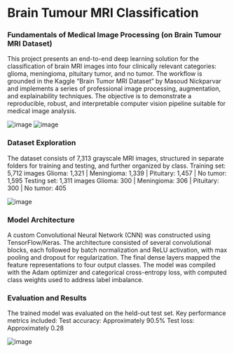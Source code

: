 # Brain Tumour MRI Classification
### Fundamentals of Medical Image Processing (on Brain Tumour MRI Dataset)

This project presents an end-to-end deep learning solution for the classification of brain MRI images into four clinically relevant categories: glioma, meningioma, pituitary tumor, and no tumor. The workflow is grounded in the Kaggle “Brain Tumor MRI Dataset” by Masoud Nickparvar and implements a series of professional image processing, augmentation, and explainability techniques. The objective is to demonstrate a reproducible, robust, and interpretable computer vision pipeline suitable for medical image analysis.

![image](https://github.com/user-attachments/assets/7e0d3ec4-ddc8-471b-98c0-d4d85b05ad89)  ![image](https://github.com/user-attachments/assets/949c90d5-02c4-4927-bb42-9985779247ef)



### Dataset Exploration
The dataset consists of 7,313 grayscale MRI images, structured in separate folders for training and testing, and further organized by class.
Training set: 5,712 images
Glioma: 1,321  | Meningioma: 1,339  | Pituitary: 1,457 | No tumor: 1,595
Testing set: 1,311 images
Glioma: 300  | Meningioma: 306  | Pituitary: 300 | No tumor: 405

![image](https://github.com/user-attachments/assets/46230eb5-8a67-4ec5-83a3-939ce8bb3a7b)


### Model Architecture
A custom Convolutional Neural Network (CNN) was constructed using TensorFlow/Keras. The architecture consisted of several convolutional blocks, each followed by batch normalization and ReLU activation, with max pooling and dropout for regularization. The final dense layers mapped the feature representations to four output classes. The model was compiled with the Adam optimizer and categorical cross-entropy loss, with computed class weights used to address label imbalance.

### Evaluation and Results
The trained model was evaluated on the held-out test set. Key performance metrics included:
Test accuracy: Approximately 90.5%
Test loss: Approximately 0.28

![image](https://github.com/user-attachments/assets/3c1dbfad-7787-4c89-a0e7-ff0fd3735bd0)







